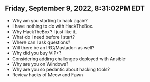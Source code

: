 
## Friday, September 9, 2022, 8:31:02PM EDT

* Why am you starting to hack again?
* I have nothing to do with HackTheBox.
* Why HackTheBox? I just like it.
* What do I need before I start?
* Where can I ask questions?
* Will there be an IRC/Mastadon as well?
* Why did you buy VIP+?
* Considering adding challenges deployed with Ansible
* Why are you on Windows?
* Why are you so pedantic about hacking tools?
* Review hacks of Meow and Fawn
